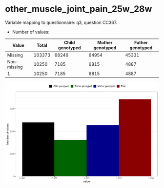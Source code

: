 # other_muscle_joint_pain_25w_28w
Variable mapping to questionnaire: q3, question CC367.
- Number of values:

| Value | Total | Child genotyped | Mother genotyped | Father genotyped |
| ----- | ----- | --------------- | ---------------- | ---------------- |
| Missing | 103373 | 68246 | 64954 | 45331 |
| Non-missing | 10250 | 7185 | 6815 | 4887 |
| 1 | 10250 | 7185 | 6815 | 4887 |



![](other_muscle_joint_pain_25w_28w_n.png)



